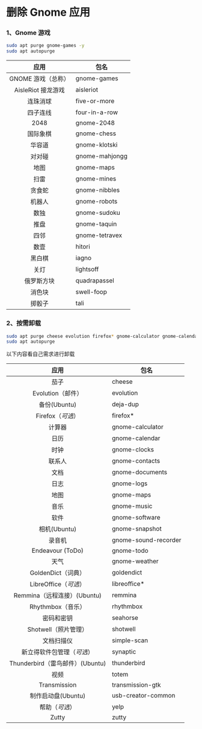 # 删除 Gnome 应用

### 1、Gnome 游戏

```bash
sudo apt purge gnome-games -y
sudo apt autopurge
```

|应用|包名|
|:-------:|-------|
|GNOME 游戏（总称）|gnome-games|
|AisleRiot 接龙游戏|aisleriot|
|连珠消球|five-or-more|
|四子连线|four-in-a-row|
|2048|gnome-2048|
|国际象棋|gnome-chess|
|华容道|gnome-klotski|
|对对碰|gnome-mahjongg|
|地图|gnome-maps|
|扫雷|gnome-mines|
|贪食蛇|gnome-nibbles|
|机器人|gnome-robots|
|数独|gnome-sudoku|
|推盘|gnome-taquin|
|四邻|gnome-tetravex|
|数壹|hitori|
|黑白棋|iagno|
|关灯|lightsoff|
|俄罗斯方块|quadrapassel|
|消色块|swell-foop|
|掷骰子|tali|

### 2、按需卸载

```bash
sudo apt purge cheese evolution firefox* gnome-calculator gnome-calendar gnome-clocks gnome-contacts gnome-logs gnome-maps gnome-music gnome-software gnome-sound-recorder gnome-todo gnome-weather goldendict libreoffice* rhythmbox seahorse shotwell simple-scan synaptic totem transmission-gtk yelp zutty thunderbird remmina usb-creator-common gnome-snapshot -y
sudo apt autopurge
```

以下内容看自己需求进行卸载

|应用|包名|
|:-------:|-------|
|茄子|cheese|
|Evolution（邮件）|evolution|
|备份(Ubuntu)|deja-dup|
|Firefox（*可选*）|firefox*|
|计算器|gnome-calculator|
|日历|gnome-calendar|
|时钟|gnome-clocks|
|联系人|gnome-contacts|
|文档|gnome-documents|
|日志|gnome-logs|
|地图|gnome-maps|
|音乐|gnome-music|
|软件|gnome-software|
|相机(Ubuntu)|gnome-snapshot|
|录音机|gnome-sound-recorder|
|Endeavour (ToDo)|gnome-todo|
|天气|gnome-weather|
|GoldenDict（词典）|goldendict|
|LibreOffice（*可选*）|libreoffice*|
|Remmina（远程连接）(Ubuntu)|remmina|
|Rhythmbox（音乐）|rhythmbox|
|密码和密钥|seahorse|
|Shotwell（照片管理）|shotwell|
|文档扫描仪|simple-scan|
|新立得软件包管理（*可选*）|synaptic|
|Thunderbird（雷鸟邮件）(Ubuntu)|thunderbird|
|视频|totem|
|Transmission|transmission-gtk|
|制作启动盘(Ubuntu)|usb-creator-common|
|帮助（*可选*）|yelp|
|Zutty|zutty|

